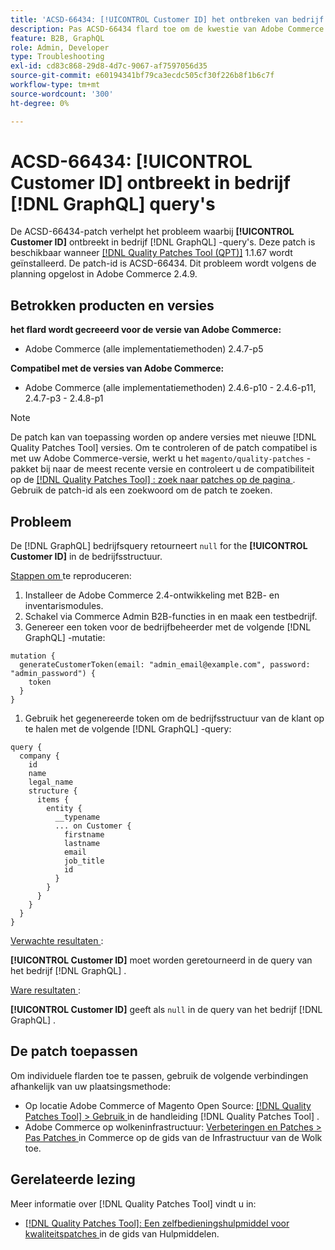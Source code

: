 ```yaml
---
title: 'ACSD-66434: [!UICONTROL Customer ID] het ontbreken van bedrijf  [!DNL GraphQL]  vragen'
description: Pas ACSD-66434 flard toe om de kwestie van Adobe Commerce te bevestigen waar [!UICONTROL Customer ID] van de bedrijf  [!DNL GraphQL]  vragen mist.
feature: B2B, GraphQL
role: Admin, Developer
type: Troubleshooting
exl-id: cd83c868-29d8-4d7c-9067-af7597056d35
source-git-commit: e60194341bf79ca3ecdc505cf30f226b8f1b6c7f
workflow-type: tm+mt
source-wordcount: '300'
ht-degree: 0%

---
```


# ACSD-66434: [!UICONTROL Customer ID] ontbreekt in bedrijf [!DNL GraphQL] query&#39;s

De ACSD-66434-patch verhelpt het probleem waarbij **[!UICONTROL Customer ID]** ontbreekt in bedrijf [!DNL GraphQL] -query&#39;s. Deze patch is beschikbaar wanneer [[!DNL Quality Patches Tool (QPT)]](/help/tools/quality-patches-tool/quality-patches-tool-to-self-serve-quality-patches.md) 1.1.67 wordt geïnstalleerd. De patch-id is ACSD-66434. Dit probleem wordt volgens de planning opgelost in Adobe Commerce 2.4.9.

## Betrokken producten en versies

**het flard wordt gecreeerd voor de versie van Adobe Commerce:**

* Adobe Commerce (alle implementatiemethoden) 2.4.7-p5

**Compatibel met de versies van Adobe Commerce:**

* Adobe Commerce (alle implementatiemethoden) 2.4.6-p10 - 2.4.6-p11, 2.4.7-p3 - 2.4.8-p1

>[!NOTE]
>
>De patch kan van toepassing worden op andere versies met nieuwe [!DNL Quality Patches Tool] versies. Om te controleren of de patch compatibel is met uw Adobe Commerce-versie, werkt u het `magento/quality-patches` -pakket bij naar de meest recente versie en controleert u de compatibiliteit op de [[!DNL Quality Patches Tool] : zoek naar patches op de pagina ](https://experienceleague.adobe.com/tools/commerce-quality-patches/index.html?lang=nl-NL) . Gebruik de patch-id als een zoekwoord om de patch te zoeken.

## Probleem

De [!DNL GraphQL] bedrijfsquery retourneert `null` for the **[!UICONTROL Customer ID]** in de bedrijfsstructuur.

<u> Stappen om </u> te reproduceren:

1. Installeer de Adobe Commerce 2.4-ontwikkeling met B2B- en inventarismodules.
1. Schakel via Commerce Admin B2B-functies in en maak een testbedrijf.
1. Genereer een token voor de bedrijfbeheerder met de volgende [!DNL GraphQL] -mutatie:

```
mutation {
  generateCustomerToken(email: "admin_email@example.com", password: "admin_password") {
    token
  }
}
```

1. Gebruik het gegenereerde token om de bedrijfsstructuur van de klant op te halen met de volgende [!DNL GraphQL] -query:

```
query {
  company {
    id
    name
    legal_name
    structure {
      items {
        entity {
          __typename
          ... on Customer {
            firstname
            lastname
            email
            job_title
            id
          }
        }
      }
    }
  }
}
```

<u> Verwachte resultaten </u>:

**[!UICONTROL Customer ID]** moet worden geretourneerd in de query van het bedrijf [!DNL GraphQL] .

<u> Ware resultaten </u>:

**[!UICONTROL Customer ID]** geeft als `null` in de query van het bedrijf [!DNL GraphQL] .

## De patch toepassen

Om individuele flarden toe te passen, gebruik de volgende verbindingen afhankelijk van uw plaatsingsmethode:

* Op locatie Adobe Commerce of Magento Open Source: [[!DNL Quality Patches Tool] > Gebruik ](/help/tools/quality-patches-tool/usage.md) in de handleiding [!DNL Quality Patches Tool] .
* Adobe Commerce op wolkeninfrastructuur: [ Verbeteringen en Patches > Pas Patches ](https://experienceleague.adobe.com/docs/commerce-cloud-service/user-guide/develop/upgrade/apply-patches.html?lang=nl-NL) in Commerce op de gids van de Infrastructuur van de Wolk toe.

## Gerelateerde lezing

Meer informatie over [!DNL Quality Patches Tool] vindt u in:

* [[!DNL Quality Patches Tool]: Een zelfbedieningshulpmiddel voor kwaliteitspatches ](/help/tools/quality-patches-tool/quality-patches-tool-to-self-serve-quality-patches.md) in de gids van Hulpmiddelen.
